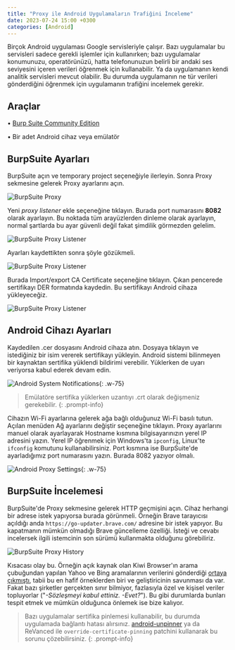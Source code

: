 ```yaml
---
title: "Proxy ile Android Uygulamaların Trafiğini İnceleme"
date: 2023-07-24 15:00 +0300
categories: [Android]
---
```


Birçok Android uygulaması Google servisleriyle çalışır. Bazı uygulamalar bu servisleri sadece gerekli işlemler için kullanırken; bazı uygulamalar konumunuzu, operatörünüzü, hatta telefonunuzun belirli bir andaki ses seviyesini içeren verileri öğrenmek için kullanabilir. Ya da uygulamanın kendi analitik servisleri mevcut olabilir. Bu durumda uygulamanın ne tür verileri gönderdiğini öğrenmek için uygulamanın trafiğini incelemek gerekir.

## Araçlar

• [Burp Suite Community Edition](https://portswigger.net/burp/communitydownload)

• Bir adet Android cihaz veya emülatör

## BurpSuite Ayarları

BurpSuite açın ve temporary project seçeneğiyle ilerleyin. Sonra Proxy sekmesine gelerek Proxy ayarlarını açın.

![BurpSuite Proxy](https://www.dropbox.com/scl/fi/jk7ilqkonvwad3ptd2xf2/BurpSuiteCommunity_m4TKXBaJim.png?rlkey=hv9mobes2geddpqvmnqtbsqo2&dl=1)

Yeni *proxy listener* ekle seçeneğine tıklayın. Burada port numarasını **8082** olarak ayarlayın. Bu noktada tüm arayüzlerden dinleme olarak ayarlayın, normal şartlarda bu ayar güvenli değil fakat şimdilik görmezden gelelim.

![BurpSuite Proxy Listener](https://www.dropbox.com/scl/fi/z29zp1btaoec4aa8tq53e/BurpSuiteCommunity_UOS0lA2OMY.png?rlkey=2mdlzdyo6fsewly7jnizqbdr2&dl=1)

Ayarları kaydettikten sonra şöyle gözükmeli.

![BurpSuite Proxy Listener](https://www.dropbox.com/scl/fi/788u04rejuf680nuyb61i/BurpSuiteCommunity_rxUn2VIH6u.png?rlkey=w7aiu6ml2zuatda0ix8rufg5m&dl=1)

Burada Import/export CA Certificate seçeneğine tıklayın. Çıkan pencerede sertifikayı DER formatında kaydedin. Bu sertifikayı Android cihaza yükleyeceğiz.

![BurpSuite Proxy Listener](https://www.dropbox.com/scl/fi/g0wrfn1n3wspaz2glenav/BurpSuiteCommunity_a4bHl1STpk.png?rlkey=w8dy97mtqktlztkmodjpx17t9&dl=1)

## Android Cihazı Ayarları

Kaydedilen .cer dosyasını Android cihaza atın. Dosyaya tıklayın ve istediğiniz bir isim vererek sertifikayı yükleyin. Android sistemi bilinmeyen bir kaynaktan sertifika yüklendi bildirimi verebilir. Yüklerken de uyarı veriyorsa kabul ederek devam edin. 

![Android System Notifications](https://www.dropbox.com/scl/fi/p5k8wxkfl2eppr1zjoru3/Screenshot_2023-07-24-14-52-57-890_com.android.settings.png?rlkey=g2q5qhssnwum0hmetet7zi3hh&dl=1){: .w-75}

>Emülatöre sertifika yüklerken uzantıyı .crt olarak değişmeniz gerekebilir.
{: .prompt-info}

Cihazın Wi-Fi ayarlarına gelerek ağa bağlı olduğunuz Wi-Fi basılı tutun. Açılan menüden Ağ ayarlarını değiştir seçeneğine tıklayın. Proxy ayarlarını manuel olarak ayarlayarak Hostname kısmına bilgisayarınızın yerel IP adresini yazın. Yerel IP öğrenmek için Windows'ta `ipconfig`, Linux'te `ifconfig` komutunu kullanabilirsiniz. Port kısmına ise BurpSuite'de ayarladığımız port numarasını yazın. Burada 8082 yazıyor olmalı.

![Android Proxy Settings](https://www.dropbox.com/scl/fi/rbwhladpssiy1izt47e15/IMG_20230724_144814.png?rlkey=jmqixd49fmppof1atnrzk26ef&dl=1){: .w-75}

## BurpSuite İncelemesi

BurpSuite'de Proxy sekmesine gelerek HTTP geçmişini açın. Cihaz herhangi bir adrese istek yapıyorsa burada görünmeli. Örneğin Brave tarayıcısı açıldığı anda `https://go-updater.brave.com/` adresine bir istek yapıyor. Bu kapatmanın mümkün olmadığı Brave güncelleme özelliği. İsteği ve cevabı incelersek ilgili istemcinin son sürümü kullanmakta olduğunu görebiliriz.

![BurpSuite Proxy History](https://www.dropbox.com/scl/fi/5ozgc19d4x4x35xuxg1kp/BurpSuiteCommunity_rXzvsOP6zu.png?rlkey=i487mrx0j4385j6bvwx0nzdwj&dl=1)

Kısacası olay bu. Örneğin açık kaynak olan Kiwi Browser'ın arama çubuğundan yapılan Yahoo ve Bing aramalarının verilerini gönderdiği [ortaya çıkmıştı](https://web.archive.org/web/20210605191305/https://github.com/kiwibrowser/src/issues/352), tabii bu en hafif örneklerden biri ve geliştiricinin savunması da var. Fakat bazı şirketler gerçekten sınır bilmiyor, fazlasıyla özel ve kişisel veriler topluyorlar ("*-Sözleşmeyi kabul ettiniz. -Evet?*"). Bu gibi durumlarda bunları tespit etmek ve mümkün olduğunca önlemek ise bize kalıyor.

> Bazı uygulamalar sertifika pinlemesi kullanabilir, bu durumda uygulamada bağlantı hatası alırsınız. [android-unpinner](https://github.com/mitmproxy/android-unpinner) ya da ReVanced ile `override-certificate-pinning` patchini kullanarak bu sorunu çözebilirsiniz.
{: .prompt-info}